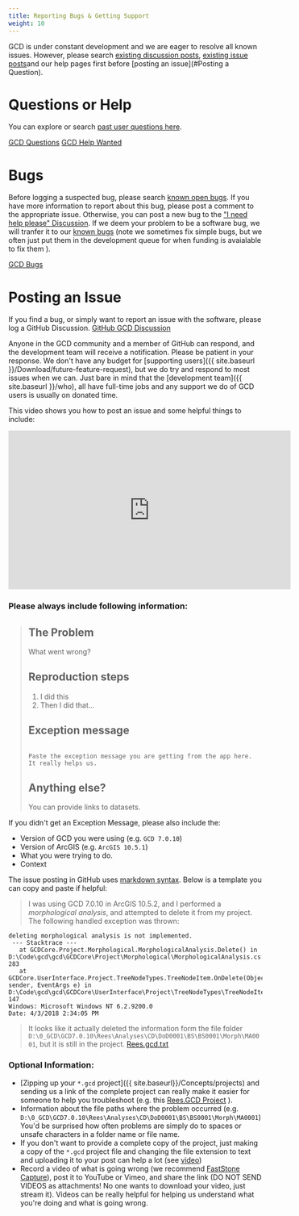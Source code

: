 ```yaml
---
title: Reporting Bugs & Getting Support
weight: 10
---
```


GCD is under constant development and we are eager to resolve all known issues.  However, please search [existing discussion posts](https://github.com/Riverscapes/gcd/issues),   [existing issue  posts](https://github.com/Riverscapes/gcd/issues)and our help pages first before [posting an issue](#Posting a Question).

# Questions or Help
You can explore or search [past user questions here](https://github.com/Riverscapes/gcd/discussions).

<a class="button" href="https://github.com/Riverscapes/gcd/labels/question"><i class="fa fa-github" aria-hidden="true"></i> GCD Questions</a>
<a class="button" href="https://github.com/Riverscapes/gcd/labels/help%20wanted"><i class="fa fa-github" aria-hidden="true"></i> GCD Help Wanted</a>

# Bugs

Before logging a suspected bug, please search [known open bugs](https://github.com/Riverscapes/gcd/labels/bug). If you have more information to report about this bug, please post a comment to the appropriate issue. Otherwise, you can post a new bug to the ["I need help please" Discussion](https://github.com/Riverscapes/gcd/discussions/categories/i-need-help-please). If we deem your problem to be a software bug, we will tranfer it to our [known bugs](https://github.com/Riverscapes/gcd/labels/bug) (note we sometimes fix simple bugs, but we often just put them in the development queue for when funding is avaialable to fix them ).

<a class="button" href="https://github.com/Riverscapes/gcd/labels/bug"><i class="fa fa-github" aria-hidden="true"></i> GCD Bugs</a>

# Posting an Issue

If you find a bug, or simply want to report an issue with the software, please log a GitHub Discussion. <a class="button" href="https://github.com/Riverscapes/gcd/discussions/categories/i-need-help-please"><i class="fa fa-github" aria-hidden="true"></i> GitHub GCD Discussion</a> 

Anyone in the GCD community and a member of GitHub  can respond, and the development team will receive a notification. Please be patient in your response. We don't have any budget for [supporting users]({{ site.baseurl }}/Download/future-feature-request), but we do try and respond to most issues when we can. Just bare in mind that the [development team]({{ site.baseurl }}/who), all have full-time jobs and any support we do of GCD users is usually on donated time. 

This video shows you how to post an issue and some helpful things to include:
<iframe width="560" height="315" src="https://www.youtube.com/embed/EFAQgvZQY0s?rel=0" frameborder="0" allow="autoplay; encrypted-media" allowfullscreen></iframe>


### Please always include following information:

> ## The Problem
>
> What went wrong?
>
> ## Reproduction steps
> 
> 1. I did this
> 2. Then I did that...
> 
> ## Exception message
> 
> ```text
> 
> Paste the exception message you are getting from the app here. It really helps us. 
> 
> ```
> 
> ## Anything else?
> 
> You can provide links to datasets.

If you didn't get an Exception Message, please also include the:
- Version of GCD you were using (e.g. `GCD 7.0.10`)
- Version of ArcGIS  (e.g. `ArcGIS 10.5.1`)
- What you were trying to do.
- Context

The issue posting in GitHub uses [markdown syntax](https://guides.github.com/features/mastering-markdown/). Below is a template you can copy and paste if helpful:

> I was using GCD 7.0.10 in ArcGIS 10.5.2, and I performed a *morphological analysis*, and attempted to delete it from my project. The following handled exception was thrown:

```
deleting morphological analysis is not implemented.
 --- Stacktrace --- 
   at GCDCore.Project.Morphological.MorphologicalAnalysis.Delete() in D:\Code\gcd\gcd\GCDCore\Project\Morphological\MorphologicalAnalysis.cs:line 283
   at GCDCore.UserInterface.Project.TreeNodeTypes.TreeNodeItem.OnDelete(Object sender, EventArgs e) in D:\Code\gcd\gcd\GCDCore\UserInterface\Project\TreeNodeTypes\TreeNodeItem.cs:line 147
Windows: Microsoft Windows NT 6.2.9200.0
Date: 4/3/2018 2:34:05 PM
```

> It looks like it actually deleted the information form the file folder `D:\0_GCD\GCD7.0.10\Rees\Analyses\CD\DoD0001\BS\BS0001\Morph\MA0001`, but it is still in the project. 
[Rees.gcd.txt](https://github.com/Riverscapes/gcd/files/1873277/Rees.gcd.txt)

### Optional Information:
- [Zipping up your `*.gcd` project]({{ site.baseurl}}/Concepts/projects) and sending us a link of the complete project can really make it easier for someone to help you troubleshoot (e.g. this [Rees.GCD Project](https://drive.google.com/file/d/1OOcZBeE3TFKOFaLKh2l-rBsdeOQNV2-H/view?usp=sharing) ). 
- Information about the file paths where the problem occurred (e.g. `D:\0_GCD\GCD7.0.10\Rees\Analyses\CD\DoD0001\BS\BS0001\Morph\MA0001`) You'd be surprised how often problems are simply do to spaces or unsafe characters in a folder name or file name. 
- If you don't want to provide a complete copy of the project, just making a copy of the `*.gcd` project file and changing the file extension to text and uploading it to your post can help a lot (see [video](https://www.youtube.com/watch?v=EFAQgvZQY0s&feature=youtu.be&t=5m14s))
- Record a video of what is going wrong (we recommend [FastStone Capture](http://etal.joewheaton.org/faststone-capture.html)), post it to YouTube or Vimeo, and share the link (DO NOT SEND VIDEOS as attachments! No one wants to download your video, just stream it). Videos can be really helpful for helping us understand what you're doing and what is going wrong.
